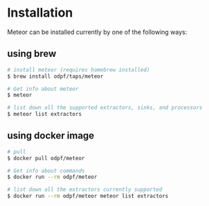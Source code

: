 # Installation

Meteor can be installed currently by one of the following ways:

## using brew

```sh
# install meteor (requires homebrew installed)
$ brew install odpf/taps/meteor

# Get info about meteor
$ meteor

# list down all the supported extractors, sinks, and processors
$ meteor list extractors
```

## using docker image

```bash
# pull
$ docker pull odpf/meteor

# Get info about commands
$ docker run --rm odpf/meteor

# list down all the extractors currently supported
$ docker run --rm odpf/meteor meteor list extractors
```
